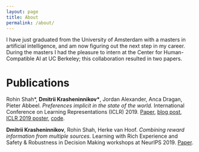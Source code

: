 ```yaml
---
layout: page
title: About
permalink: /about/
---
```

I have just graduated from the University of Amsterdam with a masters in artificial intelligence, and am now figuring out the next step in my career. During the masters I had the pleasure to intern at the Center for Human-Compatible AI at UC Berkeley; this collaboration resulted in two papers.


<!---I am a second year MSc artificial intelligence student at the University of Amsterdam. These days I am focused on figuring out how an AI can robustly infer what humans want from what they do. --->

<!--- My CV can be found <a href="https://drive.google.com/file/d/1jrgyABLuj5B2oup__32KymF0xt72iEVD/view?usp=sharing">here</a>.

<!--- In my spare time, I enjoy hiking, bouldering, listening to podcasts and meditating.  --->

# Publications

Rohin Shah*, <b>Dmitrii Krasheninnikov*</b>, Jordan Alexander, Anca Dragan, Pieter Abbeel. <i>Preferences implicit in the state of the world.</i> International Conference on Learning Representations (ICLR) 2019. <a href="https://openreview.net/forum?id=rkevMnRqYQ">Paper</a>, <a href="https://bair.berkeley.edu/blog/2019/02/11/learning_preferences/">blog post</a>, <a href="https://github.com/HumanCompatibleAI/rlsp/blob/master/poster-preferences-implicit-in-the-state-of-the-world.pdf">ICLR 2019 poster</a>, <a href="https://github.com/HumanCompatibleAI/rlsp">code</a>.

<b>Dmitrii Krasheninnikov</b>, Rohin Shah, Herke van Hoof. <i>Combining reward information from multiple sources.</i> Learning with Rich Experience and Safety & Robustness in Decision Making workshops at NeurIPS 2019. <a href="https://drive.google.com/file/d/1dBDqdCU_6ZZJen_8lZCn-RHtO7dB1QKG/view?usp=sharing">Paper</a>.
